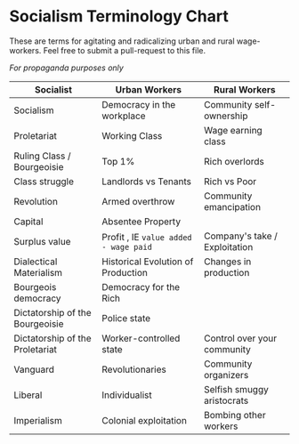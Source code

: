 # Socialism Terminology Chart

These are terms for agitating and radicalizing urban and rural wage-workers. Feel free to submit a pull-request to this file. 

*For propaganda purposes only*

|Socialist|Urban Workers|Rural Workers|
|---|---|---|
|Socialism|Democracy in the workplace|Community self-ownership|
|Proletariat|Working Class|Wage earning class|
|Ruling Class / Bourgeoisie|Top 1%|Rich overlords|
|Class struggle|Landlords vs Tenants|Rich vs Poor|
|Revolution|Armed overthrow|Community emancipation|
|Capital|Absentee Property||
|Surplus value|Profit , IE `value added - wage paid`|Company's take / Exploitation|
|Dialectical Materialism|Historical Evolution of Production|Changes in production|
|Bourgeois democracy|Democracy for the Rich||
|Dictatorship of the Bourgeoisie|Police state||
|Dictatorship of the Proletariat|Worker-controlled state|Control over your community|
|Vanguard|Revolutionaries|Community organizers|
|Liberal|Individualist|Selfish smuggy aristocrats|
|Imperialism|Colonial exploitation|Bombing other workers|



